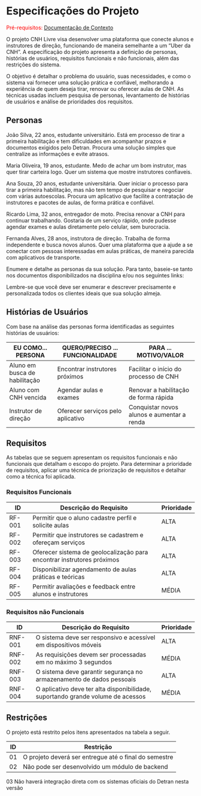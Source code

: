 # Especificações do Projeto

<span style="color:red">Pré-requisitos: <a href="01-Documentação de Contexto.md"> Documentação de Contexto</a></span>

O projeto CNH Livre visa desenvolver uma plataforma que conecte alunos e instrutores de direção, funcionando de maneira semelhante a um “Uber da CNH”. A especificação do projeto apresenta a definição de personas, histórias de usuários, requisitos funcionais e não funcionais, além das restrições do sistema.

O objetivo é detalhar o problema do usuário, suas necessidades, e como o sistema vai fornecer uma solução prática e confiável, melhorando a experiência de quem deseja tirar, renovar ou oferecer aulas de CNH. As técnicas usadas incluem pesquisa de personas, levantamento de histórias de usuários e análise de prioridades dos requisitos.

## Personas

João Silva, 22 anos, estudante universitário. Está em processo de tirar a primeira habilitação e tem dificuldades em acompanhar prazos e documentos exigidos pelo Detran. Procura uma solução simples que centralize as informações e evite atrasos.

Maria Oliveira, 19 anos, estudante. Medo de achar um bom instrutor, mas quer tirar carteira logo. Quer um sistema que mostre instrutores confiaveis.

Ana Souza, 20 anos, estudante universitária. Quer iniciar o processo para tirar a primeira habilitação, mas não tem tempo de pesquisar e negociar com várias autoescolas. Procura um aplicativo que facilite a contratação de instrutores e pacotes de aulas, de forma prática e confiável.

Ricardo Lima, 32 anos, entregador de moto. Precisa renovar a CNH para continuar trabalhando. Gostaria de um serviço rápido, onde pudesse agendar exames e aulas diretamente pelo celular, sem burocracia.

Fernanda Alves, 28 anos, instrutora de direção. Trabalha de forma independente e busca novos alunos. Quer uma plataforma que a ajude a se conectar com pessoas interessadas em aulas práticas, de maneira parecida com aplicativos de transporte.

Enumere e detalhe as personas da sua solução. Para tanto, baseie-se tanto nos documentos disponibilizados na disciplina e/ou nos seguintes links:


Lembre-se que você deve ser enumerar e descrever precisamente e personalizada todos os clientes ideais que sua solução almeja.

## Histórias de Usuários

Com base na análise das personas forma identificadas as seguintes histórias de usuários:

| EU COMO... PERSONA            | QUERO/PRECISO ... FUNCIONALIDADE  | PARA ... MOTIVO/VALOR                      |
| ----------------------------- | --------------------------------- | ------------------------------------------ |
| Aluno em busca de habilitação | Encontrar instrutores próximos    | Facilitar o início do processo de CNH      |
| Aluno com CNH vencida         | Agendar aulas e exames            | Renovar a habilitação de forma rápida      |
| Instrutor de direção          | Oferecer serviços pelo aplicativo | Conquistar novos alunos e aumentar a renda |



## Requisitos

As tabelas que se seguem apresentam os requisitos funcionais e não funcionais que detalham o escopo do projeto. Para determinar a prioridade de requisitos, aplicar uma técnica de priorização de requisitos e detalhar como a técnica foi aplicada.

### Requisitos Funcionais
| ID     | Descrição do Requisito                                                 | Prioridade |
| ------ | ---------------------------------------------------------------------- | ---------- |
| RF-001 | Permitir que o aluno cadastre perfil e solicite aulas                  | ALTA       |
| RF-002 | Permitir que instrutores se cadastrem e ofereçam serviços              | ALTA       |
| RF-003 | Oferecer sistema de geolocalização para encontrar instrutores próximos | ALTA       |
| RF-004 | Disponibilizar agendamento de aulas práticas e teóricas                | ALTA       |
| RF-005 | Permitir avaliações e feedback entre alunos e instrutores              | MÉDIA      |


### Requisitos não Funcionais

| ID      | Descrição do Requisito                                                          | Prioridade |
| ------- | ------------------------------------------------------------------------------- | ---------- |
| RNF-001 | O sistema deve ser responsivo e acessível em dispositivos móveis                | ALTA       |
| RNF-002 | As requisições devem ser processadas em no máximo 3 segundos                    | MÉDIA      |
| RNF-003 | O sistema deve garantir segurança no armazenamento de dados pessoais            | ALTA       |
| RNF-004 | O aplicativo deve ter alta disponibilidade, suportando grande volume de acessos | MÉDIA      |



## Restrições

O projeto está restrito pelos itens apresentados na tabela a seguir.

|ID| Restrição                                             |
|--|-------------------------------------------------------|
|01| O projeto deverá ser entregue até o final do semestre |
|02| Não pode ser desenvolvido um módulo de backend        |
 03 Não haverá integração direta com os sistemas oficiais do Detran nesta versão




